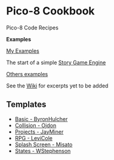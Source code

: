 # Pico-8 Cookbook
Pico-8 Code Recipes 

**Examples**

[My Examples](examples)

The start of a simple [Story Game Engine](examples/story-engine)

[Others examples](examples/others)

See the [Wiki](wiki) for excerpts yet to be added

## Templates

* [Basic - ByronHulcher](https://gist.github.com/byronhulcher/73f7765cfdab5b6d4ae1f72b72714ef3)
* [Collision - Ojdon](https://github.com/ojdon/pico8-boilerplate)
* [Projects - JayMiner](https://github.com/jayminer81/pico8_project_template)
* [RPG - LeviCole](https://github.com/levicole/pico-8-rpg-game-template)
* [Splash Screen - Misato](https://github.com/misato/pico8-game-template)
* [States - WStephenson](https://github.com/wstephenson/pico8-boilerplate)
